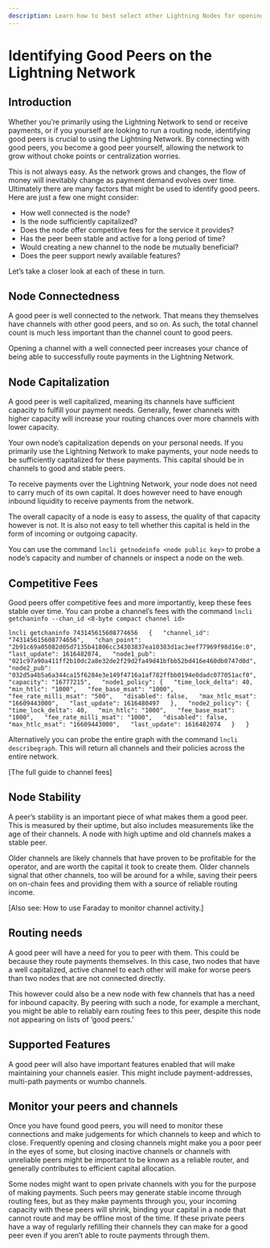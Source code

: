 ```yaml
---
description: Learn how to best select other Lightning Nodes for opening channels.
---
```


# Identifying Good Peers on the Lightning Network

## Introduction <a id="docs-internal-guid-07d5a242-7fff-f4c0-4d5d-a5bb7ea75316"></a>

Whether you’re primarily using the Lightning Network to send or receive payments, or if you yourself are looking to run a routing node, identifying good peers is crucial to using the Lightning Network. By connecting with good peers, you become a good peer yourself, allowing the network to grow without choke points or centralization worries.

This is not always easy. As the network grows and changes, the flow of money will inevitably change as payment demand evolves over time. Ultimately there are many factors that might be used to identify good peers. Here are just a few one might consider:

* How well connected is the node?
* Is the node sufficiently capitalized?
* Does the node offer competitive fees for the service it provides?
* Has the peer been stable and active for a long period of time?
* Would creating a new channel to the node be mutually beneficial?
* Does the peer support newly available features?

Let’s take a closer look at each of these in turn.

## Node Connectedness <a id="docs-internal-guid-f79e7e08-7fff-1df3-19d8-28a63f971eca"></a>

A good peer is well connected to the network. That means they themselves have channels with other good peers, and so on. As such, the total channel count is much less important than the channel count to good peers.

Opening a channel with a well connected peer increases your chance of being able to successfully route payments in the Lightning Network.

## Node Capitalization <a id="docs-internal-guid-457f2ec7-7fff-2e93-13ca-327574b152ed"></a>

A good peer is well capitalized, meaning its channels have sufficient capacity to fulfill your payment needs. Generally, fewer channels with higher capacity will increase your routing chances over more channels with lower capacity.

Your own node’s capitalization depends on your personal needs. If you primarily use the Lightning Network to make payments, your node needs to be sufficiently capitalized for these payments. This capital should be in channels to good and stable peers.

To receive payments over the Lightning Network, your node does not need to carry much of its own capital. It does however need to have enough inbound liquidity to receive payments from the network.

The overall capacity of a node is easy to assess, the quality of that capacity however is not. It is also not easy to tell whether this capital is held in the form of incoming or outgoing capacity.

You can use the command `lncli getnodeinfo <node public key>` to probe a node’s capacity and number of channels or inspect a node on the web.

## Competitive Fees

Good peers offer competitive fees and more importantly, keep these fees stable over time. You can probe a channel’s fees with the command `lncli getchaninfo --chan_id <8-byte compact channel id>`

`lncli getchaninfo 743145615608774656  
{  
    "channel_id": "743145615608774656",  
    "chan_point": "2b91c69a05082d05d7135b41806cc34303837ea10383d1ac3eef77969f98d16e:0",  
    "last_update": 1616482074,  
    "node1_pub": "021c97a90a411ff2b10dc2a8e32de2f29d2fa49d41bfbb52bd416e460db0747d0d",`       `"node2_pub": "032d5a4b5a6a344ca15f6284e3e149f4716a1af782ffbb0194e0dadc077051acf0",  
    "capacity": "16777215",  
    "node1_policy": {  
    "time_lock_delta": 40,  
    "min_htlc": "1000",  
    "fee_base_msat": "1000",  
    "fee_rate_milli_msat": "500",  
    "disabled": false,  
    "max_htlc_msat": "16609443000",  
    "last_update": 1616480497  
    },  
    "node2_policy": {  
    "time_lock_delta": 40,  
    "min_htlc": "1000",  
    "fee_base_msat": "1000",  
    "fee_rate_milli_msat": "1000",  
    "disabled": false,  
    "max_htlc_msat": "16609443000",  
    "last_update": 1616482074  
     }  
}`

Alternatively you can probe the entire graph with the command `lncli describegraph`. This will return all channels and their policies across the entire network.

\[The full guide to channel fees\]

## Node Stability <a id="docs-internal-guid-0d5861ce-7fff-d8b3-0ee2-1a9c063ca4d5"></a>

A peer’s stability is an important piece of what makes them a good peer. This is measured by their uptime, but also includes measurements like the age of their channels. A node with high uptime and old channels makes a stable peer.

Older channels are likely channels that have proven to be profitable for the operator, and are worth the capital it took to create them. Older channels signal that other channels, too will be around for a while, saving their peers on on-chain fees and providing them with a source of reliable routing income.

\[Also see: How to use Faraday to monitor channel activity.\]

## Routing needs

A good peer will have a need for you to peer with them. This could be because they route payments themselves. In this case, two nodes that have a well capitalized, active channel to each other will make for worse peers than two nodes that are not connected directly.

This however could also be a new node with few channels that has a need for inbound capacity. By peering with such a node, for example a merchant, you might be able to reliably earn routing fees to this peer, despite this node not appearing on lists of ‘good peers.’

## Supported Features

A good peer will also have important features enabled that will make maintaining your channels easier. This might include payment-addresses, multi-path payments or wumbo channels.

## Monitor your peers and channels <a id="docs-internal-guid-e3f29caf-7fff-7b50-ad01-9092f3afc634"></a>

Once you have found good peers, you will need to monitor these connections and make judgements for which channels to keep and which to close. Frequently opening and closing channels might make you a poor peer in the eyes of some, but closing inactive channels or channels with unreliable peers might be important to be known as a reliable router, and generally contributes to efficient capital allocation.

Some nodes might want to open private channels with you for the purpose of making payments. Such peers may generate stable income through routing fees, but as they make payments through you, your incoming capacity with these peers will shrink, binding your capital in a node that cannot route and may be offline most of the time. If these private peers have a way of regularly refilling their channels they can make for a good peer even if you aren’t able to route payments through them.

